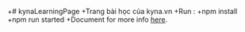 +# kynaLearningPage
 +Trang bài học của kyna.vn
 +Run :
 +npm install
 +npm run started
 +Document for more info [here](https://github.com/facebookincubator/create-react-app/blob/master/packages/react-scripts/template/README.md).
